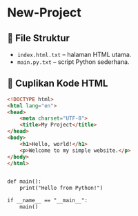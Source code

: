 # New-Project

## 📁 File Struktur

- `index.html.txt` – halaman HTML utama.
- `main.py.txt` – script Python sederhana.

## 📄 Cuplikan Kode HTML

```html
<!DOCTYPE html>
<html lang="en">
<head>
    <meta charset="UTF-8">
    <title>My Project</title>
</head>
<body>
    <h1>Hello, world!</h1>
    <p>Welcome to my simple website.</p>
</body>
</html>


def main():
    print("Hello from Python!")

if __name__ == "__main__":
    main()
